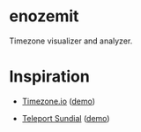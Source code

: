 # enozemit

Timezone visualizer and analyzer.


# Inspiration

* [Timezone.io](https://timezone.io/) ([demo](https://timezone.io/team/buffer))
  
* [Teleport Sundial](https://sundial.teleport.org/) ([demo](https://sundial.teleport.org/public/groups/demo/list))

